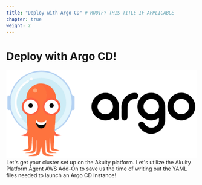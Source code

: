 ```yaml
---
title: "Deploy with Argo CD" # MODIFY THIS TITLE IF APPLICABLE
chapter: true
weight: 2
---
```


# Deploy with Argo CD!
![ArgoCD](../../static/images/ArgoCDLogoHorizontal.png)
Let's get your cluster set up on the Akuity platform. Let's utilize the Akuity Platform Agent AWS Add-On to save us the time of writing out the YAML files needed to launch an Argo CD Instance!

